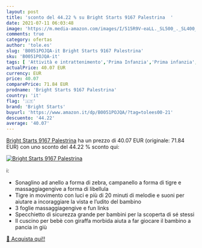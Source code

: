```yaml
---
layout: post
title: 'sconto del 44.22 % su Bright Starts 9167 Palestrina  '
date: 2021-07-11 06:03:48
image: 'https://m.media-amazon.com/images/I/515R9V-eaLL._SL500_._SL400_.jpg'
comments: true
category: ofertas
author: 'tole.es'
slug: 'B0051POJQA-it Bright Starts 9167 Palestrina'
sku: 'B0051POJQA-it'
tags: [ 'Attività e intrattenimento','Prima Infanzia','Prima infanzia','Tappetini da gioco e palestrine','bright starts', ]
actualPrice: 40.07 EUR
currency: EUR
price: 40.07
comparePrice: 71.84 EUR
prodname: 'Bright Starts 9167 Palestrina'
country: 'it'
flag: '🇮🇹'
brand: 'Bright Starts'
buyurl: 'https://www.amazon.it/dp/B0051POJQA/?tag=tolees00-21'
descuento: '44.22'
average: '40.07'
---
```


[Bright Starts 9167 Palestrina](https://www.amazon.it/dp/B0051POJQA/?tag=tolees00-21) ha un prezzo di 40.07 EUR (originale: 71.84 EUR) con uno sconto del 44.22 % sconto qui:

[![Bright Starts 9167 Palestrina](https://m.media-amazon.com/images/I/515R9V-eaLL._SL500_._SL400_.jpg)](https://www.amazon.it/dp/B0051POJQA/?tag=tolees00-21)

ℹ️:

- Sonaglino ad anello a forma di zebra, campanello a forma di tigre e massaggiagengive a forma di libellula
- Tigre in movimento con luci e più di 20 minuti di melodie e suoni per aiutare a incoraggiare la vista e l’udito del bambino
- 3 foglie massaggiagengive e fun links
- Specchietto di sicurezza grande per bambini per la scoperta di sé stessi
- Il cuscino per bebè con giraffa morbida aiuta a far giocare il bambino a pancia in giù

[🛒 Acquista qui!!](https://www.amazon.it/dp/B0051POJQA/?tag=tolees00-21)
